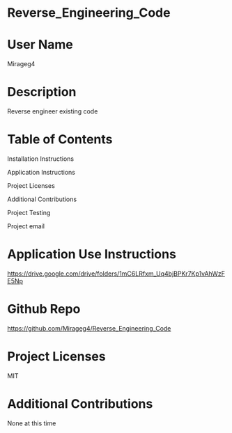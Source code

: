 # Reverse_Engineering_Code

 # User Name
Mirageg4


# Description
Reverse engineer existing code

# Table of Contents
Installation Instructions

Application Instructions

Project Licenses

Additional Contributions

Project Testing

Project email



# Application Use Instructions
https://drive.google.com/drive/folders/1mC6LRfxm_Uq4bjBPKr7Kp1vAhWzFE5Np

# Github Repo
https://github.com/Mirageg4/Reverse_Engineering_Code

# Project Licenses
MIT

# Additional Contributions
None at this time

